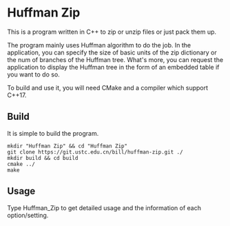 # Huffman Zip

This is a program written in C++ to zip or unzip files or just pack them up.

The program mainly uses Huffman algorithm to do the job. In the application, 
you can specify the size of basic units of the zip dictionary or the num of branches
of the Huffman tree. What's more, you can request the application to 
display the Huffman tree in the form of an embedded table if you want to do so.

To build and use it, you will need CMake and a compiler which support C++17.

## Build

It is simple to build the program.

```shell
mkdir "Huffman Zip" && cd "Huffman Zip"
git clone https://git.ustc.edu.cn/bill/huffman-zip.git ./
mkdir build && cd build
cmake ../
make
```

## Usage

Type Huffman_Zip to get detailed usage and the information of each option/setting.
